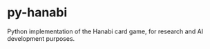 # py-hanabi
Python implementation of the Hanabi card game, for research and AI development purposes.
